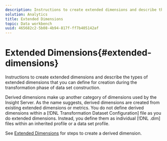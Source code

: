 ```yaml
---
description: Instructions to create extended dimensions and describe the types of extended dimensions that you can define for creation during the transformation phase of data set construction.
solution: Analytics
title: Extended Dimensions
topic: Data workbench
uuid: 465682c2-5b08-4b94-817f-ff7b405142af
---
```


# Extended Dimensions{#extended-dimensions}

Instructions to create extended dimensions and describe the types of extended dimensions that you can define for creation during the transformation phase of data set construction.

Derived dimensions make up another category of dimensions used by the Insight Server. As the name suggests, derived dimensions are created from existing extended dimensions or metrics. You do not define derived dimensions within a [!DNL Transformation Dataset Configuration] file as you do extended dimensions. Instead, you define them as individual [!DNL .dim] files within an inherited profile or a data set profile.

See [Extended Dimensions](https://marketing.adobe.com/resources/help/en_US/insight/client/c_dvrd_dim.html) for steps to create a derived dimension. 
